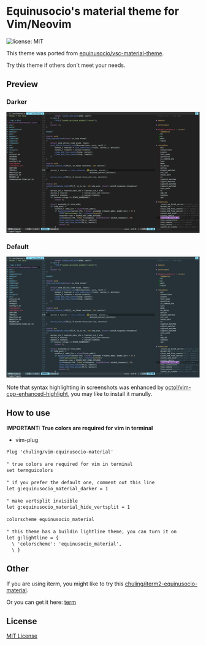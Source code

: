 # Equinusocio's material theme for Vim/Neovim

![license: MIT](https://img.shields.io/badge/license-MIT-A31F34)

This theme was ported from [equinusocio/vsc-material-theme](https://github.com/equinusocio/vsc-material-theme).

Try this theme if others don't meet your needs.

## Preview

### Darker

![](./screenshots/0.png)

### Default

![](./screenshots/1.png)

Note that syntax highlighting in screenshots was enhanced by [octol/vim-cpp-enhanced-highlight](https://github.com/octol/vim-cpp-enhanced-highlight), you may like to install it manully.

## How to use

**IMPORTANT: True colors are required for vim in terminal**

* vim-plug

```vim
Plug 'chuling/vim-equinusocio-material'

" true colors are required for vim in terminal
set termguicolors

" if you prefer the default one, comment out this line
let g:equinusocio_material_darker = 1

" make vertsplit invisible
let g:equinusocio_material_hide_vertsplit = 1

colorscheme equinusocio_material

" this theme has a buildin lightline theme, you can turn it on
let g:lightline = {
  \ 'colorscheme': 'equinusocio_material',
  \ }
```

## Other

If you are using iterm, you might like to try this [chuling/iterm2-equinusocio-material](https://github.com/chuling/iterm2-equinusocio-material).

Or you can get it here: [term](./term)

## License

[MIT License](LICENSE-MIT)
